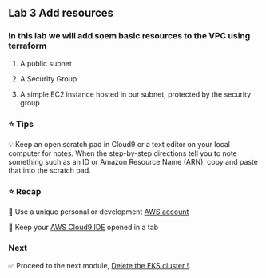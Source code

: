 ## Lab 3 Add resources

### In this lab we will add soem basic resources to the VPC using terraform

1. A public subnet
   

2. A Security Group


3. A simple EC2 instance hosted in our subnet, protected by the security group
   




### :star: Tips

:bulb: Keep an open scratch pad in Cloud9 or a text editor on your local computer
for notes.  When the step-by-step directions tell you to note something such as
an ID or Amazon Resource Name (ARN), copy and paste that into the scratch pad.

### :star: Recap

:key: Use a unique personal or development [AWS account](#aws-account)

:key: Keep your [AWS Cloud9 IDE](#aws-cloud9-ide) opened in a tab

### Next

:white_check_mark: Proceed to the next module, [Delete the EKS cluster !](delete-eks). 



